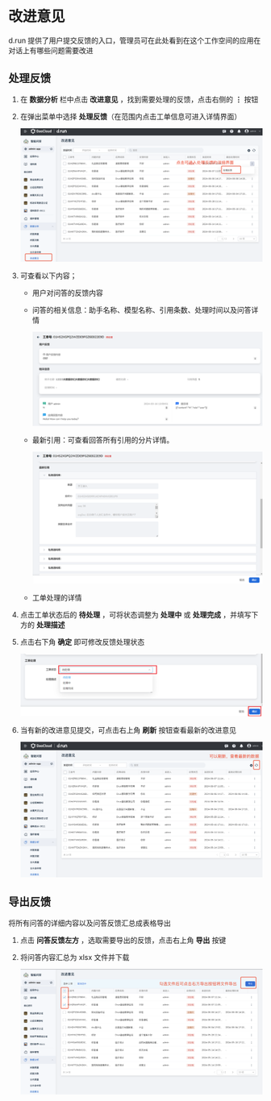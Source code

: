 # 改进意见

d.run 提供了用户提交反馈的入口，管理员可在此处看到在这个工作空间的应用在对话上有哪些问题需要改进

## 处理反馈

1. 在 **数据分析** 栏中点击 **改进意见** ，找到需要处理的反馈，点击右侧的 **⋮** 按钮

2. 在弹出菜单中选择 **处理反馈**（在范围内点击工单信息可进入详情界面）

    ![点击处理反馈](images/processing-feedback.png)

3. 可查看以下内容；

    - 用户对问答的反馈内容
    - 问答的相关信息：助手名称、模型名称、引用条数、处理时间以及问答详情

        ![问答相关信息](images/feedback-content.png)

    - 最新引用：可查看回答所有引用的分片详情。

        ![最新引用](images/latest-quote.png)

    - 工单处理的详情

4. 点击工单状态后的 **待处理** ，可将状态调整为 **处理中** 或 **处理完成** ，并填写下方的 **处理描述** 

5. 点击右下角 **确定** 即可修改反馈处理状态

    ![点击确定](images/modify-processing-state.png)

6. 当有新的改进意见提交，可点击右上角 **刷新** 按钮查看最新的改进意见

    ![刷新](images/refresh-improvement-suggestions.png)

## 导出反馈

将所有问答的详细内容以及问答反馈汇总成表格导出

1. 点击 **问答反馈左方** ，选取需要导出的反馈，点击右上角 **导出** 按键

2. 将问答内容汇总为 xlsx 文件并下载

    ![导出](images/export-feedback.png)
